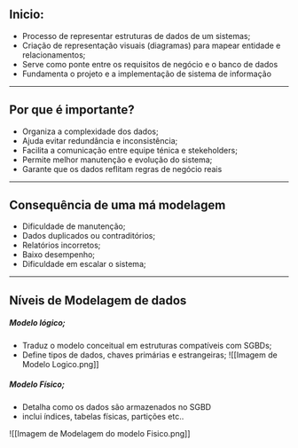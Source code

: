 ## **Inicio**:

- Processo de representar estruturas de dados de um sistemas;
- Criação de representação visuais (diagramas) para mapear entidade e relacionamentos;
- Serve como ponte entre os requisitos de negócio e o banco de dados
- Fundamenta o projeto e a implementação de sistema de informação
---
## **Por que é importante?**

- Organiza a complexidade dos dados;
- Ajuda evitar redundância e inconsistência;
- Facilita a comunicação entre equipe ténica e stekeholders;
- Permite melhor  manutenção e evolução do sistema;
- Garante que os dados reflitam regras de negócio reais

---
## **Consequência de uma má modelagem**

- Dificuldade de manutenção;
- Dados duplicados ou contraditórios;
- Relatórios incorretos;
- Baixo desempenho;
- Dificuldade em escalar o sistema;

---

## **Níveis de Modelagem de dados**

##### *Modelo lógico;*
- Traduz o modelo conceitual em estruturas compatíveis  com SGBDs;
-  Define tipos de dados, chaves primárias e estrangeiras;
![[Imagem de Modelo Logico.png]]

##### *Modelo Físico*;
- Detalha como os dados são armazenados no SGBD
- inclui índices, tabelas físicas, partições etc..

![[Imagem de Modelagem do modelo Fisico.png]]